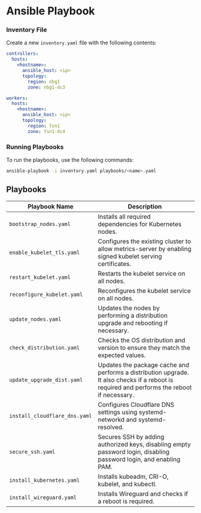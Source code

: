 # Ansible Playbook

### Inventory File

Create a new `inventory.yaml` file with the following contents:

```yaml
controllers:
  hosts:
    <hostname>:
      ansible_host: <ip>
      topology:
        region: nbg1
        zone: nbg1-dc3

workers:
  hosts:
    <hostname>:
      ansible_host: <ip>
      topology:
        region: fsn1
        zone: fsn1-dc4
```

### Running Playbooks

To run the playbooks, use the following commands:

```sh
ansible-playbook -i inventory.yaml playbooks/<name>.yaml
```

## Playbooks

| Playbook Name                 | Description                                                                                                                                 |
| ----------------------------- | ------------------------------------------------------------------------------------------------------------------------------------------- |
| `bootstrap_nodes.yaml`        | Installs all required dependencies for Kubernetes nodes.                                                                                    |
| `enable_kubelet_tls.yaml`     | Configures the existing cluster to allow metrics-server by enabling signed kubelet serving certificates.                                    |
| `restart_kubelet.yaml`        | Restarts the kubelet service on all nodes.                                                                                                  |
| `reconfigure_kubelet.yaml`    | Reconfigures the kubelet service on all nodes.                                                                                              |
| `update_nodes.yaml`           | Updates the nodes by performing a distribution upgrade and rebooting if necessary.                                                          |
| `check_distribution.yaml`     | Checks the OS distribution and version to ensure they match the expected values.                                                            |
| `update_upgrade_dist.yaml`    | Updates the package cache and performs a distribution upgrade. It also checks if a reboot is required and performs the reboot if necessary. |
| `install_cloudflare_dns.yaml` | Configures Cloudflare DNS settings using systemd-networkd and systemd-resolved.                                                             |
| `secure_ssh.yaml`             | Secures SSH by adding authorized keys, disabling empty password login, disabling password login, and enabling PAM.                          |
| `install_kubernetes.yaml`     | Installs kubeadm, CRI-O, kubelet, and kubectl.                                                                                              |
| `install_wireguard.yaml`      | Installs Wireguard and checks if a reboot is required.                                                                                      |
